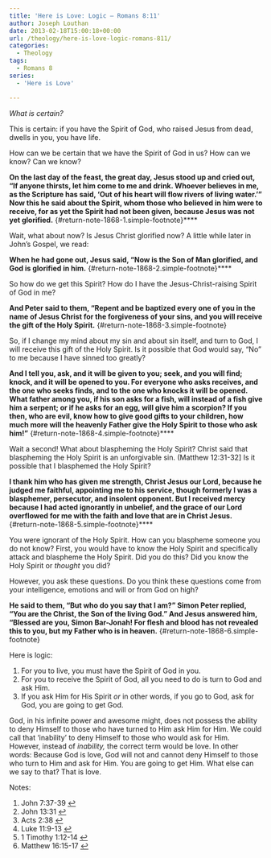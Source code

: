 ```yaml
---
title: 'Here is Love: Logic – Romans 8:11'
author: Joseph Louthan
date: 2013-02-18T15:00:18+00:00
url: /theology/here-is-love-logic-romans-811/
categories:
  - Theology
tags:
  - Romans 8
series:
  - 'Here is Love'

---
```



_What is certain?_

This is certain: if you have the Spirit of God, who raised Jesus from dead, dwells in you, you have life.

How can we be certain that we have the Spirit of God in us? How can we know? Can we know?

**On the last day of the feast, the great day, Jesus stood up and cried out, “If anyone thirsts, let him come to me and drink. Whoever believes in me, as the Scripture has said, ‘Out of his heart will flow rivers of living water.’” Now this he said about the Spirit, whom those who believed in him were to receive, for as yet the Spirit had not been given, because Jesus was not yet glorified.** [][2]{#return-note-1868-1.simple-footnote}****

Wait, what about now? Is Jesus Christ glorified now? A little while later in John’s Gospel, we read:

**When he had gone out, Jesus said, “Now is the Son of Man glorified, and God is glorified in him.** [][3]{#return-note-1868-2.simple-footnote}****

So how do we get this Spirit? How do I have the Jesus-Christ-raising Spirit of God in me?

**And Peter said to them, “Repent and be baptized every one of you in the name of Jesus Christ for the forgiveness of your sins, and you will receive the gift of the Holy Spirit.** [][4]{#return-note-1868-3.simple-footnote}

So, if I change my mind about my sin and about sin itself, and turn to God, I will receive this gift of the Holy Spirit. Is it possible that God would say, “No” to me because I have sinned too greatly?

**And I tell you, ask, and it will be given to you; seek, and you will find; knock, and it will be opened to you. For everyone who asks receives, and the one who seeks finds, and to the one who knocks it will be opened. What father among you, if his son asks for a fish, will instead of a fish give him a serpent; or if he asks for an egg, will give him a scorpion? If you then, who are evil, know how to give good gifts to your children, how much more will the heavenly Father give the Holy Spirit to those who ask him!”** [][5]{#return-note-1868-4.simple-footnote}****

Wait a second! What about blaspheming the Holy Spirit? Christ said that blaspheming the Holy Spirit is an unforgivable sin. (Matthew 12:31-32] Is it possible that I blasphemed the Holy Spirit?

**I thank him who has given me strength, Christ Jesus our Lord, because he judged me faithful, appointing me to his service, though formerly I was a blasphemer, persecutor, and insolent opponent. But I received mercy because I had acted ignorantly in unbelief, and the grace of our Lord overflowed for me with the faith and love that are in Christ Jesus.** [][6]{#return-note-1868-5.simple-footnote}****

You were ignorant of the Holy Spirit. How can you blaspheme someone you do not know? First, you would have to know the Holy Spirit and specifically attack and blaspheme the Holy Spirit. Did you do this? Did you know the Holy Spirit or _thought_ you did?

However, you ask these questions. Do you think these questions come from your intelligence, emotions and will or from God on high?

**He said to them, “But who do you say that I am?” Simon Peter replied, “You are the Christ, the Son of the living God.” And Jesus answered him, “Blessed are you, Simon Bar-Jonah! For flesh and blood has not revealed this to you, but my Father who is in heaven.** [][7]{#return-note-1868-6.simple-footnote}

Here is logic:

  1. For you to live, you must have the Spirit of God in you.
  2. For you to receive the Spirit of God, all you need to do is turn to God and ask Him.
  3. If you ask Him for His Spirit _or_ in other words, if you go to God, ask for God, you are going to get God.

God, in his infinite power and awesome might, does not possess the ability to deny Himself to those who have turned to Him ask Him for Him. We could call that ‘inability’ to deny Himself to those who would ask for Him. However, instead of _inability,_ the correct term would be love. In other words: Because God is love, God will not and cannot deny Himself to those who turn to Him and ask for Him. You are going to get Him. What else can we say to that? That is love.

<div class="simple-footnotes">
  <p class="notes">
    Notes:
  </p>
  
  <ol>
    <li id="note-1868-1">
      John 7:37-39 <a href="#return-note-1868-1">&#8617;</a>
    </li>
    <li id="note-1868-2">
      John 13:31 <a href="#return-note-1868-2">&#8617;</a>
    </li>
    <li id="note-1868-3">
      Acts 2:38 <a href="#return-note-1868-3">&#8617;</a>
    </li>
    <li id="note-1868-4">
      Luke 11:9-13 <a href="#return-note-1868-4">&#8617;</a>
    </li>
    <li id="note-1868-5">
      1 Timothy 1:12-14 <a href="#return-note-1868-5">&#8617;</a>
    </li>
    <li id="note-1868-6">
      Matthew 16:15-17 <a href="#return-note-1868-6">&#8617;</a>
    </li>
  </ol>
</div>

 [1]: https://i2.wp.com/theologic.us/wp-content/uploads/2013/02/Thinking-Mind_of_Man.jpg
 [2]: #note-1868-1 "John 7:37-39"
 [3]: #note-1868-2 "John 13:31"
 [4]: #note-1868-3 "Acts 2:38"
 [5]: #note-1868-4 "Luke 11:9-13"
 [6]: #note-1868-5 "1 Timothy 1:12-14"
 [7]: #note-1868-6 "Matthew 16:15-17"